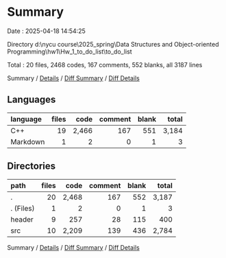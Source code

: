 # Summary

Date : 2025-04-18 14:54:25

Directory d:\\nycu course\\2025_spring\\Data Structures and Object-oriented Programming\\hw1\\Hw_1_to_do_list\\to_do_list

Total : 20 files,  2468 codes, 167 comments, 552 blanks, all 3187 lines

Summary / [Details](details.md) / [Diff Summary](diff.md) / [Diff Details](diff-details.md)

## Languages
| language | files | code | comment | blank | total |
| :--- | ---: | ---: | ---: | ---: | ---: |
| C++ | 19 | 2,466 | 167 | 551 | 3,184 |
| Markdown | 1 | 2 | 0 | 1 | 3 |

## Directories
| path | files | code | comment | blank | total |
| :--- | ---: | ---: | ---: | ---: | ---: |
| . | 20 | 2,468 | 167 | 552 | 3,187 |
| . (Files) | 1 | 2 | 0 | 1 | 3 |
| header | 9 | 257 | 28 | 115 | 400 |
| src | 10 | 2,209 | 139 | 436 | 2,784 |

Summary / [Details](details.md) / [Diff Summary](diff.md) / [Diff Details](diff-details.md)